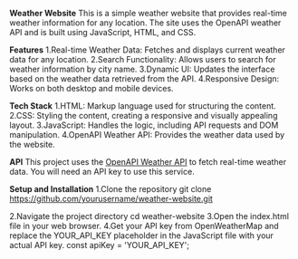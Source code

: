 **Weather Website**
This is a simple weather website that provides real-time weather information for any location. The site uses the OpenAPI weather API and is built using JavaScript, HTML, and CSS.

**Features**
1.Real-time Weather Data: Fetches and displays current weather data for any location.
2.Search Functionality: Allows users to search for weather information by city name.
3.Dynamic UI: Updates the interface based on the weather data retrieved from the API.
4.Responsive Design: Works on both desktop and mobile devices.

**Tech Stack**
1.HTML: Markup language used for structuring the content.
2.CSS: Styling the content, creating a responsive and visually appealing layout.
3.JavaScript: Handles the logic, including API requests and DOM manipulation.
4.OpenAPI Weather API: Provides the weather data used by the website.

**API**
This project uses the [OpenAPI Weather API](https://openweathermap.org/api)
 to fetch real-time weather data. You will need an API key to use this service.

**Setup and Installation**
1.Clone the repository
git clone https://github.com/yourusername/weather-website.git

2.Navigate the project directory
cd weather-website
3.Open the index.html file in your web browser.
4.Get your API key from OpenWeatherMap and replace the YOUR_API_KEY placeholder in the JavaScript file with your actual API key.
const apiKey = 'YOUR_API_KEY';





